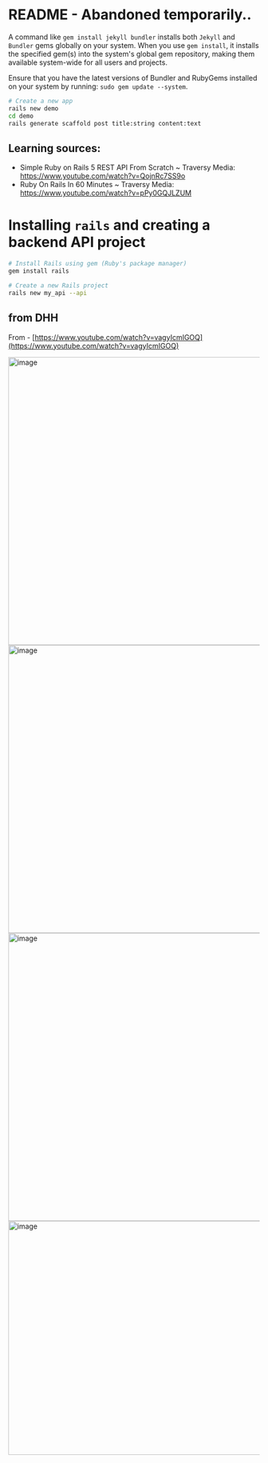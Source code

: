 # README - Abandoned temporarily..

A command like `gem install jekyll bundler` installs both `Jekyll` and `Bundler` gems globally on your system. When you use `gem install`, it installs the specified gem(s) into the system's global gem repository, making them available system-wide for all users and projects.

Ensure that you have the latest versions of Bundler and RubyGems installed on your system by running:
`sudo gem update --system`. 


```bash
# Create a new app
rails new demo
cd demo
rails generate scaffold post title:string content:text
```

## Learning sources:

- Simple Ruby on Rails 5 REST API From Scratch ~ Traversy Media: https://www.youtube.com/watch?v=QojnRc7SS9o
- Ruby On Rails In 60 Minutes ~ Traversy Media:  https://www.youtube.com/watch?v=pPy0GQJLZUM

# Installing `rails` and creating a backend API project

```bash
# Install Rails using gem (Ruby's package manager)
gem install rails

# Create a new Rails project
rails new my_api --api
```

## from DHH

From - [https://www.youtube.com/watch?v=vagyIcmIGOQ](https://www.youtube.com/watch?v=vagyIcmIGOQ)

<img width="1280" height="576" alt="image" src="https://github.com/user-attachments/assets/4a2a2833-4b31-4f1a-ba27-ed911457c7b2" />

<img width="1280" height="576" alt="image" src="https://github.com/user-attachments/assets/c62c8a9a-c84b-44d3-a1e6-2edad9b062b2" />

<img width="1280" height="576" alt="image" src="https://github.com/user-attachments/assets/7a2709a7-9365-428e-bb4c-513fcbccf894" />

<img width="1280" height="468" alt="image" src="https://github.com/user-attachments/assets/458dbff2-ea0a-4ae3-bff3-9d0848c1566d" />

